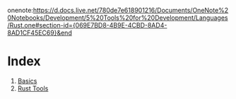 
onenote:https://d.docs.live.net/780de7e618901216/Documents/OneNote%20Notebooks/Development/5%20Tools%20for%20Development/Languages/Rust.one#section-id={069E7BD8-4B9E-4CBD-8AD4-8AD1CF45EC69}&end

# Index
1. [Basics](./_00_Lectures/01_basics.md)
2. [Rust Tools](./_00_Lectures/02_rust_tools.md)